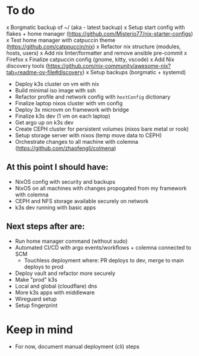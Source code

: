 # To do
x Borgmatic backup of ~/ (aka - latest backup)
x Setup start config with flakes + home manager (https://github.com/Misterio77/nix-starter-configs)
x Test home manager with catpuccin theme (https://github.com/catppuccin/nix)
x Refactor nix structure (modules, hosts, users)
x Add nix linter/formatter and remove ansible pre-commit
x Firefox
x Finalize catpuccin config (gnome, kitty, vscode)
x Add Nix discovery tools (https://github.com/nix-community/awesome-nix?tab=readme-ov-file#discovery)
x Setup backups (borgmatic + systemd)
- Deploy k3s cluster on vm with nix
- Build minimal iso image with ssh
- Refactor profile and network config with `hostConfig` dictionary
- Finalize laptop nixos cluster with vm config
- Deploy 3x microvm on framework with bridge
- Finalize k3s dev (1 vm on each laptop)
- Get argo up on k3s dev
- Create CEPH cluster for persistent volumes (nixos bare metal or rook)
- Setup storage server with nixos (temp move data to CEPH)
- Orchestrate changes to all machine with colemna (https://github.com/zhaofengli/colmena)

## At this point I should have:
- NixOS config with security and backups
- NixOS on all machines with changes propogated from my framework with colemna
- CEPH and NFS storage available securely on network
- k3s dev running with basic apps

## Next steps after are:
- Run home manager command (without sudo)
- Automated CI/CD with argo events/workflows + colemna connected to SCM
    - Touchless deployment where: PR deploys to dev, merge to main deploys to prod
- Deploy vault and refactor more securely
- Make "prod" k3s
- Local and global (cloudflare) dns
- More k3s apps with middleware
- Wireguard setup
- Setup fingerprint

# Keep in mind
- For now, document manual deployment (cli) steps